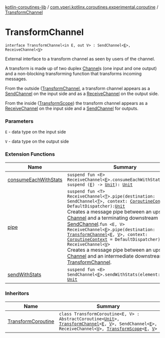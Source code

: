 [kotlin-coroutines-lib](../index.md) / [com.vperi.kotlinx.coroutines.experimental.coroutine](index.md) / [TransformChannel](./-transform-channel.md)

# TransformChannel

`interface TransformChannel<in E, out V> : SendChannel<`[`E`](-transform-channel.md#E)`>, ReceiveChannel<`[`V`](-transform-channel.md#V)`>`

External interface to a transform channel as seen by users of the channel.

A transform is made up of two
duplex [Channel](#)s (one input and one output) and a non-blocking
transforming function that transforms incoming messages.

From the outside ([TransformChannel](./-transform-channel.md), a transform channel appears as a [SendChannel](#)
on the input side and as a [ReceiveChannel](#) on the output side.

From the inside ([TransformScope](-transform-scope/index.md)) the transform channel appears as a
[ReceiveChannel](#) on the input side and a [SendChannel](#) for outputs.

### Parameters

`E` - data type on the input side

`V` - data type on the output side

### Extension Functions

| Name | Summary |
|---|---|
| [consumeEachWithStats](../com.vperi.kotlinx.coroutines.experimental.util/kotlinx.coroutines.experimental.channels.-receive-channel/consume-each-with-stats.md) | `suspend fun <E> ReceiveChannel<`[`E`](../com.vperi.kotlinx.coroutines.experimental.util/kotlinx.coroutines.experimental.channels.-receive-channel/consume-each-with-stats.md#E)`>.consumeEachWithStats(action: suspend (`[`E`](../com.vperi.kotlinx.coroutines.experimental.util/kotlinx.coroutines.experimental.channels.-receive-channel/consume-each-with-stats.md#E)`) -> `[`Unit`](https://kotlinlang.org/api/latest/jvm/stdlib/kotlin/-unit/index.html)`): `[`Unit`](https://kotlinlang.org/api/latest/jvm/stdlib/kotlin/-unit/index.html) |
| [pipe](kotlinx.coroutines.experimental.channels.-receive-channel/pipe.md) | `suspend fun <T> ReceiveChannel<`[`T`](kotlinx.coroutines.experimental.channels.-receive-channel/pipe.md#T)`>.pipe(destination: SendChannel<`[`T`](kotlinx.coroutines.experimental.channels.-receive-channel/pipe.md#T)`>, context: `[`CoroutineContext`](https://kotlinlang.org/api/latest/jvm/stdlib/kotlin.coroutines.experimental/-coroutine-context/index.html)` = DefaultDispatcher): `[`Unit`](https://kotlinlang.org/api/latest/jvm/stdlib/kotlin/-unit/index.html)<br>Creates a message pipe between an upstream [Channel](#) and a terminating downstream [SendChannel](#).`fun <E, V> ReceiveChannel<`[`E`](kotlinx.coroutines.experimental.channels.-receive-channel/pipe.md#E)`>.pipe(destination: `[`TransformChannel`](./-transform-channel.md)`<`[`E`](kotlinx.coroutines.experimental.channels.-receive-channel/pipe.md#E)`, `[`V`](kotlinx.coroutines.experimental.channels.-receive-channel/pipe.md#V)`>, context: `[`CoroutineContext`](https://kotlinlang.org/api/latest/jvm/stdlib/kotlin.coroutines.experimental/-coroutine-context/index.html)` = DefaultDispatcher): ReceiveChannel<`[`V`](kotlinx.coroutines.experimental.channels.-receive-channel/pipe.md#V)`>`<br>Creates a message pipe between an upstream [Channel](#) and an intermediate downstream [TransformChannel](./-transform-channel.md). |
| [sendWithStats](../com.vperi.kotlinx.coroutines.experimental.util/kotlinx.coroutines.experimental.channels.-send-channel/send-with-stats.md) | `suspend fun <E> SendChannel<`[`E`](../com.vperi.kotlinx.coroutines.experimental.util/kotlinx.coroutines.experimental.channels.-send-channel/send-with-stats.md#E)`>.sendWithStats(element: `[`E`](../com.vperi.kotlinx.coroutines.experimental.util/kotlinx.coroutines.experimental.channels.-send-channel/send-with-stats.md#E)`): `[`Unit`](https://kotlinlang.org/api/latest/jvm/stdlib/kotlin/-unit/index.html) |

### Inheritors

| Name | Summary |
|---|---|
| [TransformCoroutine](-transform-coroutine/index.md) | `class TransformCoroutine<E, V> : AbstractCoroutine<`[`Unit`](https://kotlinlang.org/api/latest/jvm/stdlib/kotlin/-unit/index.html)`>, `[`TransformChannel`](./-transform-channel.md)`<`[`E`](-transform-coroutine/index.md#E)`, `[`V`](-transform-coroutine/index.md#V)`>, SendChannel<`[`E`](-transform-coroutine/index.md#E)`>, ReceiveChannel<`[`V`](-transform-coroutine/index.md#V)`>, `[`TransformScope`](-transform-scope/index.md)`<`[`E`](-transform-coroutine/index.md#E)`, `[`V`](-transform-coroutine/index.md#V)`>` |
